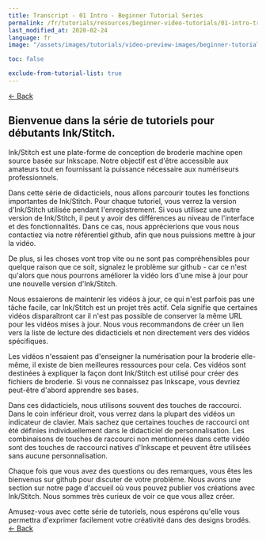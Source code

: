 ```yaml
---
title: Transcript - 01 Intro - Beginner Tutorial Series
permalink: /fr/tutorials/resources/beginner-video-tutorials/01-intro-transcript
last_modified_at: 2020-02-24
language: fr
image: "/assets/images/tutorials/video-preview-images/beginner-tutorial-series.png"

toc: false

exclude-from-tutorial-list: true
---
```

[← Back](/tutorials/resources/beginner-video-tutorials/)

## Bienvenue dans la série de tutoriels pour débutants Ink/Stitch.

Ink/Stitch est une plate-forme de conception de broderie machine open source basée sur Inkscape.
Notre objectif est d'être accessible aux amateurs tout en fournissant la puissance nécessaire aux numériseurs professionnels.

Dans cette série de didacticiels, nous allons parcourir toutes les fonctions importantes de Ink/Stitch. Pour chaque tutoriel, vous verrez la version d'Ink/Stitch utilisée pendant l'enregistrement. Si vous utilisez une autre version de Ink/Stitch, il peut y avoir des différences au niveau de l'interface et des fonctionnalités. Dans ce cas, nous apprécierions que vous nous contactiez via notre référentiel github, afin que nous puissions mettre à jour la vidéo.

De plus, si les choses vont trop vite ou ne sont pas compréhensibles pour quelque raison que ce soit, signalez le problème sur github - car ce n'est qu'alors que nous pourrons améliorer la vidéo lors d'une mise à jour pour une nouvelle version d'Ink/Stitch.

Nous essaierons de maintenir les vidéos à jour, ce qui n'est parfois pas une tâche facile, car Ink/Stitch est un projet très actif. Cela signifie que certaines vidéos disparaîtront car il n'est pas possible de conserver la même URL pour les vidéos mises à jour.
Nous vous recommandons de créer un lien vers la liste de lecture des didacticiels et non directement vers des vidéos spécifiques.

Les vidéos n'essaient pas d'enseigner la numérisation pour la broderie elle-même, il existe de bien meilleures ressources pour cela. Ces vidéos sont destinées à expliquer la façon dont Ink/Stitch est utilisé pour créer des fichiers de broderie. Si vous ne connaissez pas Inkscape, vous devriez peut-être d'abord apprendre ses bases.

Dans ces didacticiels, nous utilisons souvent des touches de raccourci. Dans le coin inférieur droit, vous verrez dans la plupart des vidéos un indicateur de clavier.
Mais sachez que certaines touches de raccourci ont été définies individuellement dans le didacticiel de personnalisation.
Les combinaisons de touches de raccourci non mentionnées dans cette vidéo sont des touches de raccourci natives d'Inkscape et peuvent être utilisées sans aucune personnalisation.

Chaque fois que vous avez des questions ou des remarques, vous êtes les bienvenus sur github pour discuter de votre problème.
Nous avons une section sur notre page d'accueil où vous pouvez publier vos créations avec Ink/Stitch.
Nous sommes très curieux de voir ce que vous allez créer.

Amusez-vous avec cette série de tutoriels, nous espérons qu'elle vous permettra d'exprimer facilement votre créativité dans des designs brodés.
[← Back](/tutorials/resources/beginner-video-tutorials/)
